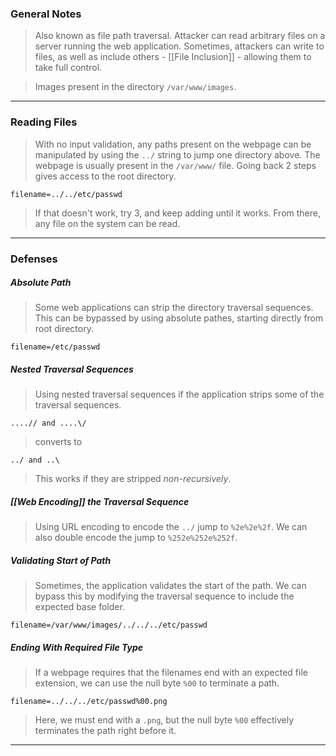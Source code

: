 
### General Notes

> Also known as file path traversal.
> Attacker can read arbitrary files on a server running the web application.
> Sometimes, attackers can write to files, as well as include others - [[File Inclusion]] -  allowing them to take full control.


> Images present in the directory `/var/www/images`.
---

### Reading Files

> With no input validation, any paths present on the webpage can be manipulated by using the `../` string to jump one directory above.
> The webpage is usually present in the `/var/www/` file. Going back 2 steps gives access to the root directory.
```
filename=../../etc/passwd
```
> If that doesn't work, try 3, and keep adding until it works.
> From there, any file on the system can be read.

---

### Defenses

##### Absolute Path

> Some web applications can strip the directory traversal sequences.
> This can be bypassed by using absolute pathes, starting directly from root directory.
```
filename=/etc/passwd
```

##### Nested Traversal Sequences

> Using nested traversal sequences if the application strips some of the traversal sequences.
```
....// and ....\/
```
> converts to 
```
../ and ..\
```
> This works if they are stripped *non-recursively*.

##### [[Web Encoding]] the Traversal Sequence

> Using URL encoding to encode the `../` jump to `%2e%2e%2f`.
> We can also double encode the jump to `%252e%252e%252f`.

##### Validating Start of Path

> Sometimes, the application validates the start of the path.
> We can bypass this by modifying the traversal sequence to include the expected base folder.
```
filename=/var/www/images/../../../etc/passwd
```

##### Ending With Required File Type

> If a webpage requires that the filenames end with an expected file extension, we can use the null byte `%00` to terminate a path.
```
filename=../../../etc/passwd%00.png
```
> Here, we must end with a `.png`, but the null byte `%00` effectively terminates the path right before it.

---
